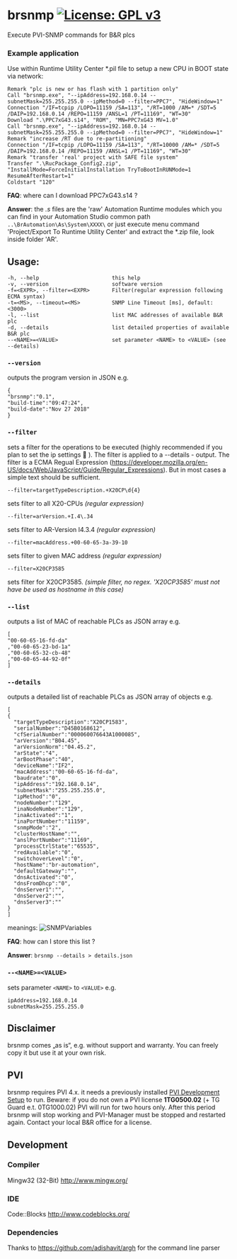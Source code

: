 # brsnmp [![License: GPL v3](https://img.shields.io/badge/License-GPL%20v3-blue.svg)](https://www.gnu.org/licenses/gpl-3.0)
Execute PVI-SNMP commands for B&amp;R plcs

### Example application
Use within Runtime Utility Center *.pil file to setup a new CPU in BOOT state via network:
```
Remark "plc is new or has flash with 1 partition only"
Call "brsnmp.exe", "--ipAddress=192.168.0.14 --subnetMask=255.255.255.0 --ipMethod=0 --filter=PPC7", "HideWindow=1"
Connection "/IF=tcpip /LOPO=11159 /SA=113", "/RT=1000 /AM=* /SDT=5 /DAIP=192.168.0.14 /REPO=11159 /ANSL=1 /PT=11169", "WT=30"
Download ".\PPC7xG43.s14", "ROM", "MN=PPC7xG43 MV=1.0"
Call "brsnmp.exe", "--ipAddress=192.168.0.14 --subnetMask=255.255.255.0 --ipMethod=0 --filter=PPC7", "HideWindow=1"
Remark "increase /RT due to re-partitioning"
Connection "/IF=tcpip /LOPO=11159 /SA=113", "/RT=10000 /AM=* /SDT=5 /DAIP=192.168.0.14 /REPO=11159 /ANSL=1 /PT=11169", "WT=30"
Remark "transfer 'real' project with SAFE file system"
Transfer ".\RucPackage_Config2.zip", "InstallMode=ForceInitialInstallation TryToBootInRUNMode=1 ResumeAfterRestart=1"
Coldstart "120"
```
**FAQ**: where can I download PPC7xG43.s14 ?

**Answer**: the *.s* files are the 'raw' Automation Runtime modules which you can find in your Automation Studio common path ```..\BrAutomation\As\System\XXXX\``` or just execute menu command 'Project/Export To Runtime Utility Center' and extract the *.zip file, look inside folder 'AR'.


## Usage:
```
-h, --help                       this help
-v, --version                    software version
-f=<EXPR>, --filter=<EXPR>       Filter(regular expression following ECMA syntax)
-t=<MS>, --timeout=<MS>          SNMP Line Timeout [ms], default: <3000>
-l, --list                       list MAC addresses of available B&R plc
-d, --details                    list detailed properties of available B&R plc
--<NAME>=<VALUE>                 set parameter <NAME> to <VALUE> (see --details)
```

### `--version`
outputs the program version in JSON e.g.
```
{
"brsnmp":"0.1",
"build-time":"09:47:24",
"build-date":"Nov 27 2018"
}
```

### `--filter`
sets a filter for the operations to be executed (highly recommended if you plan to set the ip settings :grimacing: ). The filter is applied to a --details - output.
The filter is a ECMA Regual Expression (https://developer.mozilla.org/en-US/docs/Web/JavaScript/Guide/Regular_Expressions).
But in most cases a simple text should be sufficient.

```--filter=targetTypeDescription.+X20CP\d{4}```

sets filter to all X20-CPUs *(regular expression)*

```--filter=arVersion.+I.4\.34```

sets filter to AR-Version I4.3.4  *(regular expression)*

```--filter=macAddress.+00-60-65-3a-39-10```

sets filter to given MAC address *(regular expression)*

```--filter=X20CP3585```

sets filter for X20CP3585. *(simple filter, no regex. 'X20CP3585' must not have be used as hostname in this case)*


### `--list`
outputs a list of MAC of reachable PLCs as JSON array e.g.
```
[
"00-60-65-16-fd-da"
,"00-60-65-23-bd-1a"
,"00-60-65-32-cb-48"
,"00-60-65-44-92-0f"
]
```

### `--details`
outputs a detailed list of reachable PLCs as JSON array of objects e.g.
```
[
{
  "targetTypeDescription":"X20CP1583",
  "serialNumber":"D45B0168612",
  "cfSerialNumber":"000060076643A1000085",
  "arVersion":"B04.45",
  "arVersionNorm":"04.45.2",
  "arState":"4",
  "arBootPhase":"40",
  "deviceName":"IF2",
  "macAddress":"00-60-65-16-fd-da",
  "baudrate":"0",
  "ipAddress":"192.168.0.14",
  "subnetMask":"255.255.255.0",
  "ipMethod":"0",
  "nodeNumber":"129",
  "inaNodeNumber":"129",
  "inaActivated":"1",
  "inaPortNumber":"11159",
  "snmpMode":"2",
  "clusterHostName":"",
  "anslPortNumber":"11169",
  "processCtrlState":"65535",
  "redAvailable":"0",
  "switchoverLevel":"0",
  "hostName":"br-automation",
  "defaultGateway":"",
  "dnsActivated":"0",
  "dnsFromDhcp":"0",
  "dnsServer1":"",
  "dnsServer2":"",
  "dnsServer3":""
}
]
```
meanings:
![SNMPVariables](https://github.com/hilch/brsnmp/blob/master/doc/SnmpVariables.PNG)


**FAQ**: how can I store this list ?

**Answer**: ```brsnmp --details > details.json```

### `--<NAME>=<VALUE>`
sets parameter `<NAME>` to `<VALUE>` e.g.
```
ipAddress=192.168.0.14
subnetMask=255.255.255.0
```

## Disclaimer
brsnmp comes „as is“, e.g. without support and warranty.
You can freely copy it but use it at your own risk.

## PVI
brsnmp requires PVI 4.x.
it needs a previously installed [PVI Development Setup](https://www.br-automation.com/en/downloads/#categories=Software/Automation+NET%2FPVI) to run.
Beware: if you do not own a PVI license **1TG0500.02** (+ TG Guard e.t. 0TG1000.02) PVI will run for two hours only. After this period brsnmp will stop working and PVI-Manager must be stopped and restarted again.
Contact your local B&R office for a license.

## Development
### Compiler
   Mingw32 (32-Bit)
   http://www.mingw.org/
   
### IDE
   Code::Blocks
   http://www.codeblocks.org/
   
### Dependencies
Thanks to https://github.com/adishavit/argh for the command line parser



